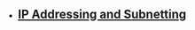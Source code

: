 * ## [IP Addressing and Subnetting](https://www.cisco.com/c/en/us/support/docs/ip/routing-information-protocol-rip/13788-3.html)
